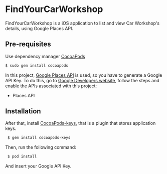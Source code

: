 # FindYourCarWorkshop

FindYourCarWorkshop is a iOS application to list and view Car Workshop's details, using Google Places API.

<!-- include screenshots -->

## Pre-requisites

Use dependency manager [CocoaPods](https://cocoapods.org)

```bash
$ sudo gem install cocoapods
```

In this project, [Google Places API](https://developers.google.com/places/web-service/intro) is used, so you have to generate a Google API Key. To do this, go to [Google Developers website](https://developers.google.com/maps/gmp-get-started), follow the steps and enable the APIs associated with this project: 

* Places API
 
 ## Installation
 
 After that, install [CocoaPods-keys](https://github.com/orta/cocoapods-keys), that is a plugin that stores application keys.
 
 ```bash
  $ gem install cocoapods-keys
 ```
 
 Then, run the following command:
 
 ```bash
  $ pod install
 ```

And insert your Google API Key.
